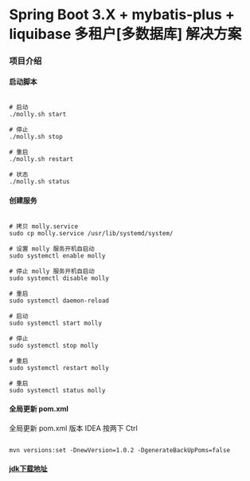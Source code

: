 # Spring Boot 3.X + mybatis-plus + liquibase 多租户[多数据库] 解决方案

### 项目介绍

#### 启动脚本
```shell

# 启动
./molly.sh start

# 停止
./molly.sh stop

# 重启
./molly.sh restart

# 状态
./molly.sh status

```


#### 创建服务
```shell

# 拷贝 molly.service
sudo cp molly.service /usr/lib/systemd/system/

# 设置 molly 服务开机自启动
sudo systemctl enable molly

# 停止 molly 服务开机自启动
sudo systemctl disable molly

# 重启
sudo systemctl daemon-reload

# 启动
sudo systemctl start molly

# 停止
sudo systemctl stop molly

# 重启
sudo systemctl restart molly

# 重启
sudo systemctl status molly

```



#### 全局更新 pom.xml
全局更新 pom.xml 版本 IDEA 按两下 Ctrl

```shell

mvn versions:set -DnewVersion=1.0.2 -DgenerateBackUpPoms=false

```


#### [jdk下载地址](https://adoptium.net/zh-CN/temurin/releases)


